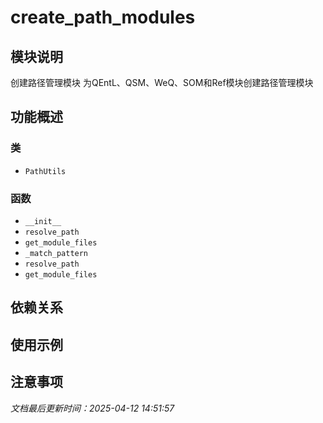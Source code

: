 # create_path_modules

## 模块说明
创建路径管理模块
为QEntL、QSM、WeQ、SOM和Ref模块创建路径管理模块

## 功能概述

### 类

- `PathUtils`

### 函数

- `__init__`
- `resolve_path`
- `get_module_files`
- `_match_pattern`
- `resolve_path`
- `get_module_files`

## 依赖关系

## 使用示例

## 注意事项

*文档最后更新时间：2025-04-12 14:51:57*